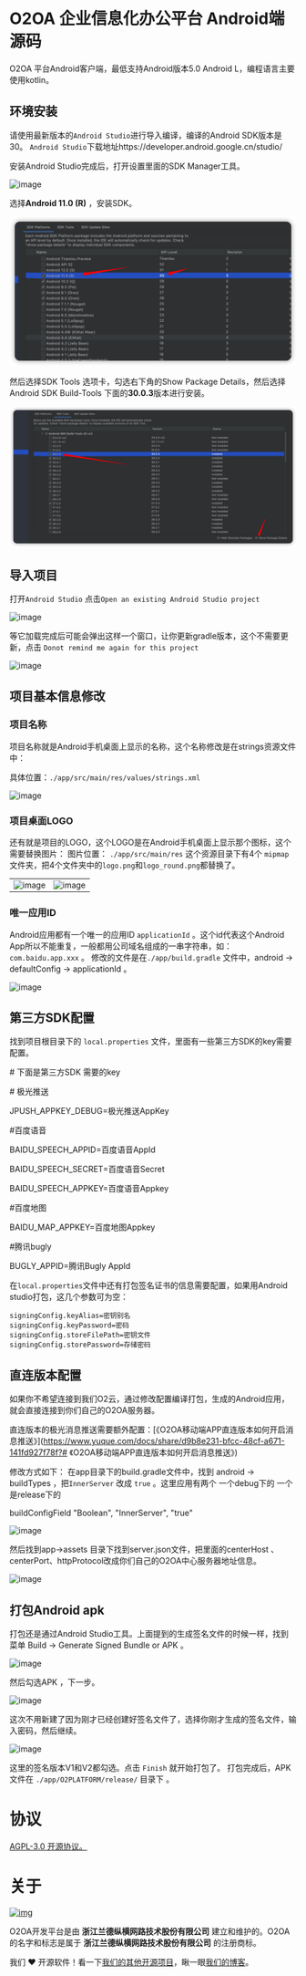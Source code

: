 # O2OA 企业信息化办公平台 Android端源码



O2OA 平台Android客户端，最低支持Android版本5.0 Android L，编程语言主要使用kotlin。



## 环境安装

请使用最新版本的`Android Studio`进行导入编译，编译的Android SDK版本是 30。 `Android Studio`下载地址https://developer.android.google.cn/studio/



安装Android Studio完成后，打开设置里面的SDK Manager工具。

![image](./img/1577344557429-5f5242d4-89b0-426e-bf59-057a2e52686f.png)

选择**Android 11.0 (R)** ，安装SDK。

![image.png](./img/1598252598869-65ccd9b0-f539-4846-a56e-d242fb75225f.png)

然后选择SDK Tools 选项卡，勾选右下角的Show Package Details，然后选择Android SDK Build-Tools 下面的**30.0.3**版本进行安装。

![image.png](./img/2022-03-31_10.17.07.png)





## 导入项目

打开`Android Studio` 点击`Open an existing Android Studio project`



![image](./img/1577344557509-a21b55b1-4241-4b5a-b642-aa6c74c8e549.png)



等它加载完成后可能会弹出这样一个窗口，让你更新gradle版本，这个不需要更新，点击 `Donot remind me again for this project`



![image](./img/1577344558957-4a1ed875-17de-4d35-9a53-1fc14de8caff.png)





## 项目基本信息修改

### 项目名称

项目名称就是Android手机桌面上显示的名称，这个名称修改是在strings资源文件中：

具体位置：`./app/src/main/res/values/strings.xml`



![image](./img/1577344557451-0d30193a-801c-43bd-94a5-b60ac07773a5.png)



### 项目桌面LOGO

还有就是项目的LOGO，这个LOGO是在Android手机桌面上显示那个图标，这个需要替换图片： 图片位置： `./app/src/main/res` 这个资源目录下有4个 `mipmap` 文件夹，把4个文件夹中的`logo.png`和`logo_round.png`都替换了。



|                                                              |                                                              |
| ------------------------------------------------------------ | ------------------------------------------------------------ |
| ![image](./img/1577344557413-0780e7c6-8597-4239-a47a-b2aef0b879dc.png) | ![image](./img/1577344557674-0bc05c23-9c26-409c-b2e4-5f16f92e7f8b.png) |



### 唯一应用ID



Android应用都有一个唯一的应用ID `applicationId` 。这个id代表这个Android App所以不能重复，一般都用公司域名组成的一串字符串，如： `com.baidu.app.xxx` 。 修改的文件是在`./app/build.gradle` 文件中，android -> defaultConfig -> applicationId 。

![image](./img/1577344557438-dee08395-93fd-427a-86be-871cc8701316.png)



## 第三方SDK配置

找到项目根目录下的 `local.properties` 文件，里面有一些第三方SDK的key需要配置。

\# 下面是第三方SDK 需要的key

\# 极光推送

JPUSH_APPKEY_DEBUG=极光推送AppKey

\#百度语音

BAIDU_SPEECH_APPID=百度语音AppId

BAIDU_SPEECH_SECRET=百度语音Secret

BAIDU_SPEECH_APPKEY=百度语音Appkey

\#百度地图

BAIDU_MAP_APPKEY=百度地图Appkey

\#腾讯bugly

BUGLY_APPID=腾讯Bugly AppId



在`local.properties`文件中还有打包签名证书的信息需要配置，如果用Android studio打包，这几个参数可为空：

```
signingConfig.keyAlias=密钥别名
signingConfig.keyPassword=密码
signingConfig.storeFilePath=密钥文件
signingConfig.storePassword=存储密码
```


## 直连版本配置 

如果你不希望连接到我们O2云，通过修改配置编译打包，生成的Android应用，就会直接连接到你们自己的O2OA服务器。 

直连版本的极光消息推送需要额外配置：[《O2OA移动端APP直连版本如何开启消息推送》](https://www.yuque.com/docs/share/d9b8e231-bfcc-48cf-a671-141fd927f78f?# 《O2OA移动端APP直连版本如何开启消息推送》)

修改方式如下： 在app目录下的build.gradle文件中，找到 android -> buildTypes ，把`InnerServer` 改成 `true` 。这里应用有两个 一个debug下的 一个是release下的

buildConfigField "Boolean", "InnerServer", "true"

![image](./img/1577344559312-11600328-394a-4b1a-8798-b85c1af59219.png)

然后找到app->assets 目录下找到server.json文件，把里面的centerHost 、 centerPort、httpProtocol改成你们自己的O2OA中心服务器地址信息。

![image](./img/1577344559030-1735ff15-8980-42cf-a8c8-220d9d8ff200.png)



## 打包Android apk

打包还是通过Android Studio工具。上面提到的生成签名文件的时候一样，找到菜单 Build -> Generate Signed Bundle or APK 。



![image](./img/1577344557829-5b7d13c2-9b8c-4743-abb6-b7df21af84f9.png)



然后勾选APK ，下一步。 



![image](./img/1577344558176-f5c3d53c-4483-4070-9164-49de977ef72e.png)



这次不用新建了因为刚才已经创建好签名文件了，选择你刚才生成的签名文件，输入密码，然后继续。 



![image](./img/1577344558020-ea1b6356-e766-4b1f-a7f6-eff15dae770f.png)

这里的签名版本V1和V2都勾选。点击 `Finish` 就开始打包了。 打包完成后，APK文件在 `./app/O2PLATFORM/release/` 目录下 。





# 协议

[AGPL-3.0 开源协议。](./LICENSE)



# 关于

[![img](./img/O2OA-logo.jpg)](./img/O2OA-logo.jpg)



O2OA开发平台是由 **浙江兰德纵横网路技术股份有限公司** 建立和维护的。O2OA 的名字和标志是属于 **浙江兰德纵横网路技术股份有限公司** 的注册商标。

我们 ❤️ 开源软件！看一下[我们的其他开源项目](https://github.com/o2oa)，瞅一眼[我们的博客](https://my.oschina.net/o2oa)。
